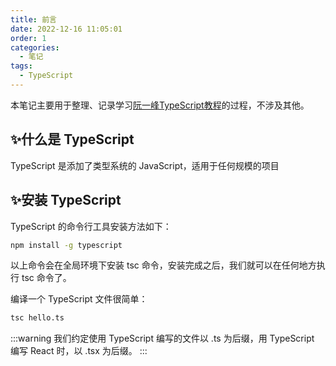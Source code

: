 ```yaml
---
title: 前言
date: 2022-12-16 11:05:01
order: 1
categories: 
  - 笔记
tags: 
  - TypeScript
---
```


本笔记主要用于整理、记录学习[阮一峰TypeScript教程](https://typescript.p6p.net/)的过程，不涉及其他。

## ✨什么是 TypeScript

TypeScript 是添加了类型系统的 JavaScript，适用于任何规模的项目

## ✨安装 TypeScript

TypeScript 的命令行工具安装方法如下：

```bash
npm install -g typescript
```

以上命令会在全局环境下安装 tsc 命令，安装完成之后，我们就可以在任何地方执行 tsc 命令了。

编译一个 TypeScript 文件很简单：

```bash
tsc hello.ts
```

:::warning
我们约定使用 TypeScript 编写的文件以 .ts 为后缀，用 TypeScript 编写 React 时，以 .tsx 为后缀。
:::
